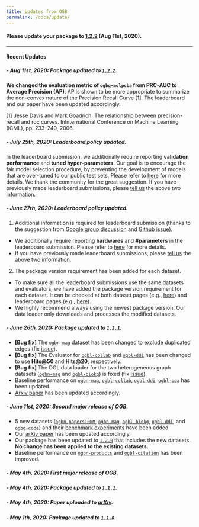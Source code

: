 ```yaml
---
title: Updates from OGB
permalink: /docs/update/
---
```


#### **Please update your package to [1.2.2](https://github.com/snap-stanford/ogb/releases/tag/1.2.2)** (Aug 11st, 2020).

-----

#### **Recent Updates**

##### - **Aug 11st, 2020**: Package updated to [`1.2.2`](https://github.com/snap-stanford/ogb/releases/tag/1.2.2).
**We changed the evaluation metric of `ogbg-molpcba` from PRC-AUC to Average Precision (AP)**. AP is shown to be more appropriate to summarize the non-convex nature of the Precision Recall Curve [1]. The leaderboard and our paper have been updated accordingly.

[1] Jesse Davis and Mark Goadrich. The relationship between precision-recall and roc curves. InInternational Conference on Machine Learning (ICML), pp. 233–240, 2006.

##### - **July 25th, 2020**: Leaderboard policy updated.
In the leaderboard submission, we additionally require reporting **validation performance** and **tuned hyper-parameters**. 
Our goal is to encourage the fair model selection procedure, by preventing the development of models that are over-tuned to our public test sets. Please refer to [here](../leader_overview) for more details. We thank the community for the great suggestion.
If you have previously made leaderboard submissions, please [tell us](mailto:ogb@cs.stanford.edu) the above two information. 

##### - **June 27th, 2020**: Leaderboard policy updated.
1. Additional information is required for leaderboard submission (thanks to the suggestion from [Google group discussion](https://groups.google.com/forum/#!topic/open-graph-benchmark/duLzqer4mUE) and [Github issue](https://github.com/snap-stanford/ogb/issues/39)).
- We additionally require reporting **hardwares** and **#parameters** in the leaderboard submission. Please refer to [here](../leader_overview) for more details.
- If you have previously made leaderboard submissions, please [tell us](mailto:ogb@cs.stanford.edu) the above two information.

2. The package version requirement has been added for each dataset.
- To make sure all the leaderboard submissions use the same datasets and evaluators, we have added the package version requirement for each dataset. It can be checked at both dataset pages (e.g., [here](../nodeprop/)) and leaderboard pages (e.g., [here](../leader_nodeprop/)).
- We highly recommend always using the newest package version. Our data loader only downloads and processes the modified datasets.

##### - **June 26th, 2020**: Package updated to [`1.2.1`](https://github.com/snap-stanford/ogb/releases/tag/1.2.1).
- **[Bug fix]** The [`ogbn-mag`](../nodeprop/#ogbn-mag) dataset has been changed to exclude duplicated edges (fix [issue](https://github.com/snap-stanford/ogb/issues/40)).
- **[Bug fix]** The Evaluator for [`ogbl-collab`](../linkprop/#ogbl-collab) and [`ogbl-ddi`](../linkprop/#ogbl-ddi) has been changed to use **Hits@50** and **Hits@20**, respectively.
- **[Bug fix]** The DGL data loader for the two heterogeneous graph datasets ([`ogbn-mag`](../nodeprop/#ogbn-mag) and [`ogbl-biokg`](../linkprop/#ogbl-biokg)) is fixed (fix [issue](https://github.com/snap-stanford/ogb/issues/36)).
- Baseline performance on [`ogbn-mag`](../leader_nodeprop/#ogbn-mag), [`ogbl-collab`](../leader_linkprop/#ogbl-collab), [`ogbl-ddi`](../leader_linkprop/#ogbl-ddi), [`ogbl-ppa`](../leader_linkprop/#ogbl-ppa) has been updated.
- [Arxiv paper](https://arxiv.org/abs/2005.00687) has been updated accordingly.

##### - **June 11st, 2020**: Second major release of OGB.
- 5 new datasets ([`ogbn-papers100M`](../nodeprop/#ogbn-papers100M), [`ogbn-mag`](../nodeprop/#ogbn-mag), [`ogbl-biokg`](../linkprop/#ogbl-biokg), [`ogbl-ddi`](../linkprop/#ogbl-ddi), and [`ogbg-code`](../graphprop/#ogbg-code)) and their [benchmark experiments](https://github.com/snap-stanford/ogb/tree/master/examples) have been added.
- Our [arXiv paper](https://arxiv.org/abs/2005.00687) has been updated accordingly.
- Our package has been updated to [`1.2.0`](https://github.com/snap-stanford/ogb/releases/tag/1.2.0) that includes the new datasets. **No change has been applied to the existing datasets.**
- Baseline performance on [`ogbn-products`](../leader_nodeprop/#ogbn-products) and [`ogbl-citation`](../leader_linkprop/#ogbl-citation) has been improved.

##### - **May 4th, 2020**: First major release of OGB.
##### - **May 4th, 2020**: Package updated to [`1.1.1`](https://github.com/snap-stanford/ogb/releases/tag/1.1.1). 
##### - **May 4th, 2020**: Paper uploaded to [arXiv](https://arxiv.org/abs/2005.00687).
##### - **May 1th, 2020**: Package updated to [`1.1.0`](https://github.com/snap-stanford/ogb/releases/tag/1.1.0). 

